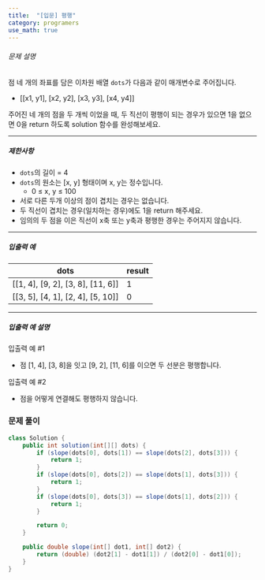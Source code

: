 ```yaml
---
title:  "[입문] 평행"
category: programers
use_math: true
---
```




###### 문제 설명

점 네 개의 좌표를 담은 이차원 배열  `dots`가 다음과 같이 매개변수로 주어집니다.

- [[x1, y1], [x2, y2], [x3, y3], [x4, y4]]

주어진 네 개의 점을 두 개씩 이었을 때, 두 직선이 평행이 되는 경우가 있으면 1을 없으면 0을 return 하도록 solution 함수를 완성해보세요.

------

##### 제한사항

- `dots`의 길이 = 4
- `dots`의 원소는 [x, y] 형태이며 x, y는 정수입니다.
  - 0 ≤ x, y ≤ 100
- 서로 다른 두개 이상의 점이 겹치는 경우는 없습니다.
- 두 직선이 겹치는 경우(일치하는 경우)에도 1을 return 해주세요.
- 임의의 두 점을 이은 직선이 x축 또는 y축과 평행한 경우는 주어지지 않습니다.

------

##### 입출력 예

| dots                              | result |
| --------------------------------- | ------ |
| [[1, 4], [9, 2], [3, 8], [11, 6]] | 1      |
| [[3, 5], [4, 1], [2, 4], [5, 10]] | 0      |

------

##### 입출력 예 설명

입출력 예 #1

- 점 [1, 4], [3, 8]을 잇고 [9, 2], [11, 6]를 이으면 두 선분은 평행합니다.

입출력 예 #2

- 점을 어떻게 연결해도 평행하지 않습니다.



### 문제 풀이 

```java
class Solution {
    public int solution(int[][] dots) {
        if (slope(dots[0], dots[1]) == slope(dots[2], dots[3])) {
            return 1;
        }
        if (slope(dots[0], dots[2]) == slope(dots[1], dots[3])) {
            return 1;
        }
        if (slope(dots[0], dots[3]) == slope(dots[1], dots[2])) {
            return 1;
        }

        return 0;
    }

    public double slope(int[] dot1, int[] dot2) {
        return (double) (dot2[1] - dot1[1]) / (dot2[0] - dot1[0]);
    }
}
```





